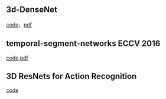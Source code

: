 ## 3d-DenseNet
[code](https://github.com/frankgu/3d-DenseNet)，[pdf](https://github.com/frankgu/3d-DenseNet)

## temporal-segment-networks ECCV 2016
[code](https://github.com/yjxiong/temporal-segment-networks),[pdf](https://arxiv.org/abs/1608.00859)

## 3D ResNets for Action Recognition
[code](https://github.com/kenshohara/3D-ResNets-PyTorch)
